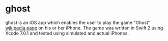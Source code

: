 # ghost

 ghost is an iOS app which enables the user to play the game "Ghost" [wikipedia page](https://en.wikipedia.org/wiki/Ghost_(game)) on his or her iPhone. The game was written in Swift 2 using Xcode 7.0.1 and tested using simulated and actual iPhones.
